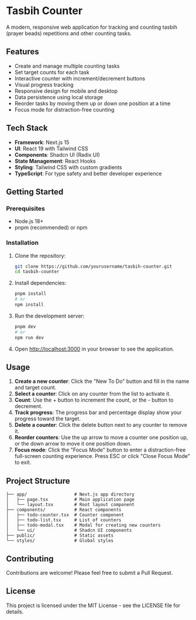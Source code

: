 # Tasbih Counter

A modern, responsive web application for tracking and counting tasbih (prayer beads) repetitions and other counting tasks.

## Features

- Create and manage multiple counting tasks
- Set target counts for each task
- Interactive counter with increment/decrement buttons
- Visual progress tracking
- Responsive design for mobile and desktop
- Data persistence using local storage
- Reorder tasks by moving them up or down one position at a time
- Focus mode for distraction-free counting

## Tech Stack

- **Framework**: Next.js 15
- **UI**: React 19 with Tailwind CSS
- **Components**: Shadcn UI (Radix UI)
- **State Management**: React Hooks
- **Styling**: Tailwind CSS with custom gradients
- **TypeScript**: For type safety and better developer experience

## Getting Started

### Prerequisites

- Node.js 18+ 
- pnpm (recommended) or npm

### Installation

1. Clone the repository:
   ```bash
   git clone https://github.com/yourusername/tasbih-counter.git
   cd tasbih-counter
   ```

2. Install dependencies:
   ```bash
   pnpm install
   # or
   npm install
   ```

3. Run the development server:
   ```bash
   pnpm dev
   # or
   npm run dev
   ```

4. Open [http://localhost:3000](http://localhost:3000) in your browser to see the application.

## Usage

1. **Create a new counter**: Click the "New To Do" button and fill in the name and target count.
2. **Select a counter**: Click on any counter from the list to activate it.
3. **Count**: Use the + button to increment the count, or the - button to decrement.
4. **Track progress**: The progress bar and percentage display show your progress toward the target.
5. **Delete a counter**: Click the delete button next to any counter to remove it.
6. **Reorder counters**: Use the up arrow to move a counter one position up, or the down arrow to move it one position down.
7. **Focus mode**: Click the "Focus Mode" button to enter a distraction-free full-screen counting experience. Press ESC or click "Close Focus Mode" to exit.

## Project Structure

```
├── app/                  # Next.js app directory
│   ├── page.tsx          # Main application page
│   └── layout.tsx        # Root layout component
├── components/           # React components
│   ├── todo-counter.tsx  # Counter component
│   ├── todo-list.tsx     # List of counters
│   ├── todo-modal.tsx    # Modal for creating new counters
│   └── ui/               # Shadcn UI components
├── public/               # Static assets
└── styles/               # Global styles
```

## Contributing

Contributions are welcome! Please feel free to submit a Pull Request.

## License

This project is licensed under the MIT License - see the LICENSE file for details. 